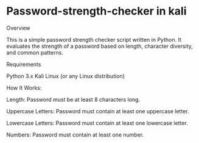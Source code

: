 # Password-strength-checker in kali

Overview

This is a simple password strength checker script written in Python. It evaluates the strength of a password based on length, character diversity, and common patterns.

Requirements

Python 3.x 
Kali Linux (or any Linux distribution)


How It Works:


Length: Password must be at least 8 characters long.

Uppercase Letters: Password must contain at least one uppercase letter.

Lowercase Letters: Password must contain at least one lowercase letter.

Numbers: Password must contain at least one number.
